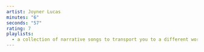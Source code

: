 ```yaml
---
artist: Joyner Lucas
minutes: "6"
seconds: "57"
rating: 7
playlists:
  - a collection of narrative songs to transport you to a different world
---
```

